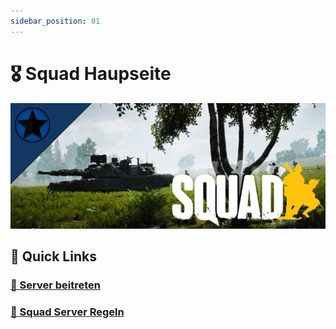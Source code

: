 ```yaml
---
sidebar_position: 01
---
```


# 🎖️ Squad Haupseite
  
![Titelbild](./Announcement.png)  

## 📌 Quick Links

### [🤝 Server beitreten](/docs/squad/how-to-join)  
  
### [📖 Squad Server Regeln](/docs/squad/rules)
